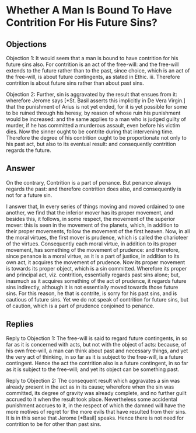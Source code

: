 # Whether A Man Is Bound To Have Contrition For His Future Sins?

## Objections

Objection 1: It would seem that a man is bound to have contrition for his future sins also. For contrition is an act of the free-will: and the free-will extends to the future rather than to the past, since choice, which is an act of the free-will, is about future contingents, as stated in Ethic. iii. Therefore contrition is about future sins rather than about past sins.

Objection 2: Further, sin is aggravated by the result that ensues from it: wherefore Jerome says [*St. Basil asserts this implicitly in De Vera Virgin.] that the punishment of Arius is not yet ended, for it is yet possible for some to be ruined through his heresy, by reason of whose ruin his punishment would be increased: and the same applies to a man who is judged guilty of murder, if he has committed a murderous assault, even before his victim dies. Now the sinner ought to be contrite during that intervening time. Therefore the degree of his contrition ought to be proportionate not only to his past act, but also to its eventual result: and consequently contrition regards the future.

## Answer

On the contrary, Contrition is a part of penance. But penance always regards the past: and therefore contrition does also, and consequently is not for a future sin.

I answer that, In every series of things moving and moved ordained to one another, we find that the inferior mover has its proper movement, and besides this, it follows, in some respect, the movement of the superior mover: this is seen in the movement of the planets, which, in addition to their proper movements, follow the movement of the first heaven. Now, in all the moral virtues, the first mover is prudence, which is called the charioteer of the virtues. Consequently each moral virtue, in addition to its proper movement, has something of the movement of prudence: and therefore, since penance is a moral virtue, as it is a part of justice, in addition to its own act, it acquires the movement of prudence. Now its proper movement is towards its proper object, which is a sin committed. Wherefore its proper and principal act, viz. contrition, essentially regards past sins alone; but, inasmuch as it acquires something of the act of prudence, it regards future sins indirectly, although it is not essentially moved towards those future sins. For this reason, he that is contrite, is sorry for his past sins, and is cautious of future sins. Yet we do not speak of contrition for future sins, but of caution, which is a part of prudence conjoined to penance.

## Replies

Reply to Objection 1: The free-will is said to regard future contingents, in so far as it is concerned with acts, but not with the object of acts: because, of his own free-will, a man can think about past and necessary things, and yet the very act of thinking, in so far as it is subject to the free-will, is a future contingent. Hence the act the contrition also is a future contingent, in so far as it is subject to the free-will; and yet its object can be something past.

Reply to Objection 2: The consequent result which aggravates a sin was already present in the act as in its cause; wherefore when the sin was committed, its degree of gravity was already complete, and no further guilt accrued to it when the result took place. Nevertheless some accidental punishment accrues to it, in the respect of which the damned will have the more motives of regret for the more evils that have resulted from their sins. It is in this sense that Jerome [*Basil] speaks. Hence there is not need for contrition to be for other than past sins.